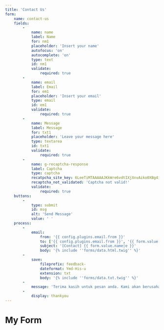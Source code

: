 ```yaml
---
title: 'Contact Us'
form:
    name: contact-us
    fields:
        -
            name: name
            label: Name
            for: nm1
            placeholder: 'Insert your name'
            autofocus: 'on'
            autocomplete: 'on'
            type: text
            id: nm1
            validate:
                required: true
        -
            name: email
            label: Email
            for: em1
            placeholder: 'Insert your email'
            type: email
            id: em1
            validate:
                required: true
        -
            name: Message
            label: Message
            for: txt1
            placeholder: 'Leave your message here'
            type: textarea
            id: txt1
            validate:
                required: true
        -
            name: g-recaptcha-response
            label: Captcha
            type: captcha
            recatpcha_site_key: 6LeeTiMTAAAAAJKkWre6vdtIXjXnvAiko0XBg4iu
            recaptcha_not_validated: 'Captcha not valid!'
            validate:
                required: true
    buttons:
        -
            type: submit
            id: msg
            alt: 'Send Message'
            value: ' '
    process:
        -
            email:
                from: '{{ config.plugins.email.from }}'
                to: ['{{ config.plugins.email.from }}', '{{ form.value.email }}']
                subject: '[Contact] {{ form.value.name|e }}'
                body: '{% include ''forms/data.html.twig'' %}'
        -
            save:
                fileprefix: feedback-
                dateformat: Ymd-His-u
                extension: txt
                body: '{% include ''forms/data.txt.twig'' %}'
        -
            message: 'Terima kasih untuk pesan anda. Kami akan berusaha membalasnya dalam waktu 1 hari kerja.'
        -
            display: thankyou
---
```


# My Form